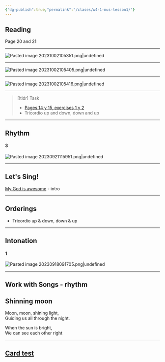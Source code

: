 ```yaml
---
{"dg-publish":true,"permalink":"/clases/w4-1-mus-lesson1/"}
---
```


## Reading

Page 20 and 21

---

![Pasted image 20231002105351.png|undefined](/img/user/Assets/Pasted%20image%2020231002105351.png)

---

![Pasted image 20231002105405.png|undefined](/img/user/Assets/Pasted%20image%2020231002105405.png)

---

![Pasted image 20231002105416.png|undefined](/img/user/Assets/Pasted%20image%2020231002105416.png)

---

> [!tldr] Task
> - [Pages 14 y 15, exercises 1 y 2]()
> - Tricordio up and down, down and up

---
## Rhythm


<div class="transclusion internal-embed is-loaded"><div class="markdown-embed">



#### 3 
![Pasted image 20230921115951.png|undefined](/img/user/Assets/Pasted%20image%2020230921115951.png)

</div></div>


---
## Let's Sing!

[My God is awesome](https://www.hooktheory.com/hookpad/iframe/AaoGY_BkgeQ?enableYouTube=true&showPianoInstrument=false&showRewindControl=false&tabPlayType=tab-play-type-youtube) - intro

---
## Orderings

- Tricordio up & down, down & up

---
## Intonation


<div class="transclusion internal-embed is-loaded"><div class="markdown-embed">



#### 1 
![Pasted image 20230918091705.png|undefined](/img/user/Assets/Pasted%20image%2020230918091705.png)


</div></div>


---
## Work with Songs - rhythm


<div class="transclusion internal-embed is-loaded"><div class="markdown-embed">



## Shinning moon

Moon, moon, shining light, \
Guiding us all through the night. 

When the sun is bright, \
We can see each other right


</div></div>


---
## [Card test](https://quizizz.com/admin/quiz/paper_mode/650421d496084a9d03120ba5?searchLocale=)
